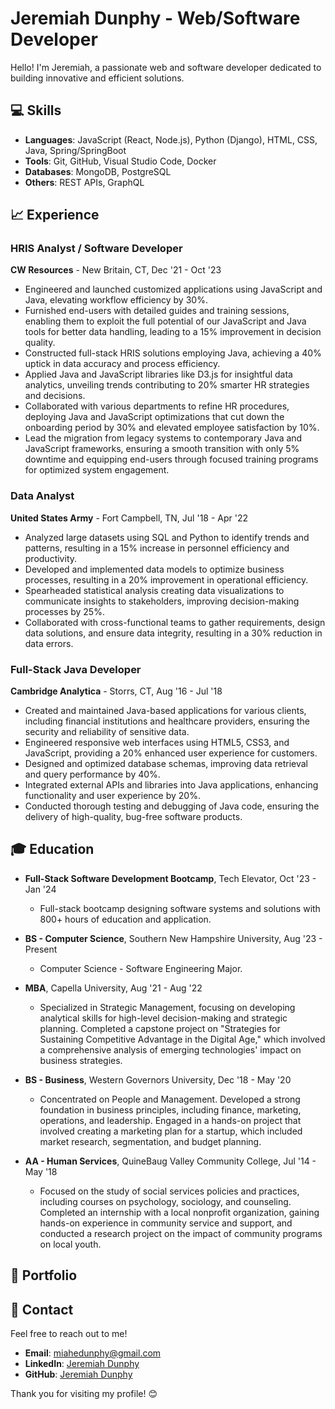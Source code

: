 # Jeremiah Dunphy - Web/Software Developer

Hello! I'm Jeremiah, a passionate web and software developer dedicated to building innovative and efficient solutions.

## 💻 Skills
- **Languages**: JavaScript (React, Node.js), Python (Django), HTML, CSS, Java, Spring/SpringBoot
- **Tools**: Git, GitHub, Visual Studio Code, Docker
- **Databases**: MongoDB, PostgreSQL
- **Others**: REST APIs, GraphQL

## 📈 Experience

### HRIS Analyst / Software Developer
**CW Resources** - New Britain, CT, Dec '21 - Oct '23
- Engineered and launched customized applications using JavaScript and Java, elevating workflow efficiency by 30%.
- Furnished end-users with detailed guides and training sessions, enabling them to exploit the full potential of our JavaScript and Java tools for better data handling, leading to a 15% improvement in decision quality.
- Constructed full-stack HRIS solutions employing Java, achieving a 40% uptick in data accuracy and process efficiency.
- Applied Java and JavaScript libraries like D3.js for insightful data analytics, unveiling trends contributing to 20% smarter HR strategies and decisions.
- Collaborated with various departments to refine HR procedures, deploying Java and JavaScript optimizations that cut down the onboarding period by 30% and elevated employee satisfaction by 10%.
- Lead the migration from legacy systems to contemporary Java and JavaScript frameworks, ensuring a smooth transition with only 5% downtime and equipping end-users through focused training programs for optimized system engagement.

### Data Analyst
**United States Army** - Fort Campbell, TN, Jul '18 - Apr '22
- Analyzed large datasets using SQL and Python to identify trends and patterns, resulting in a 15% increase in personnel efficiency and productivity.
- Developed and implemented data models to optimize business processes, resulting in a 20% improvement in operational efficiency.
- Spearheaded statistical analysis creating data visualizations to communicate insights to stakeholders, improving decision-making processes by 25%.
- Collaborated with cross-functional teams to gather requirements, design data solutions, and ensure data integrity, resulting in a 30% reduction in data errors.

### Full-Stack Java Developer
**Cambridge Analytica** - Storrs, CT, Aug '16 - Jul '18
- Created and maintained Java-based applications for various clients, including financial institutions and healthcare providers, ensuring the security and reliability of sensitive data.
- Engineered responsive web interfaces using HTML5, CSS3, and JavaScript, providing a 20% enhanced user experience for customers.
- Designed and optimized database schemas, improving data retrieval and query performance by 40%.
- Integrated external APIs and libraries into Java applications, enhancing functionality and user experience by 20%.
- Conducted thorough testing and debugging of Java code, ensuring the delivery of high-quality, bug-free software products.

## 🎓 Education

- **Full-Stack Software Development Bootcamp**, Tech Elevator, Oct '23 - Jan '24
  - Full-stack bootcamp designing software systems and solutions with 800+ hours of education and application.

- **BS - Computer Science**, Southern New Hampshire University, Aug '23 - Present
  - Computer Science - Software Engineering Major.

- **MBA**, Capella University, Aug '21 - Aug '22
  - Specialized in Strategic Management, focusing on developing analytical skills for high-level decision-making and strategic planning. Completed a capstone project on "Strategies for Sustaining Competitive Advantage in the Digital Age," which involved a comprehensive analysis of emerging technologies' impact on business strategies.

- **BS - Business**, Western Governors University, Dec '18 - May '20
  - Concentrated on People and Management. Developed a strong foundation in business principles, including finance, marketing, operations, and leadership. Engaged in a hands-on project that involved creating a marketing plan for a startup, which included market research, segmentation, and budget planning.

- **AA - Human Services**, QuineBaug Valley Community College, Jul '14 - May '18
  - Focused on the study of social services policies and practices, including courses on psychology, sociology, and counseling. Completed an internship with a local nonprofit organization, gaining hands-on experience in community service and support, and conducted a research project on the impact of community programs on local youth.

## 📜 Portfolio



## 📧 Contact
Feel free to reach out to me!

- **Email**: miahedunphy@gmail.com
- **LinkedIn**: [Jeremiah Dunphy](https://www.linkedin.com/in/jeremiahdunphy/)
- **GitHub**: [Jeremiah Dunphy](https://github.com/JeremiahDunphy)

Thank you for visiting my profile! 😊
